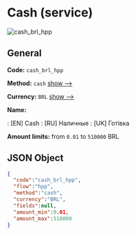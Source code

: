 
# Cash (service) 
![cash_brl_hpp](https://static.openfintech.io/payment_methods/cash_brl_hpp/logo.svg?w=400&c=v0.59.26#w200)  

## General 
 
**Code:** `cash_brl_hpp` 
 
**Method:** `cash` 
 [show -->](/payment-methods/cash/) 
 
**Currency:** `BRL` [show -->](/currencies/BRL/) 
 
**Name:** 
 
:	[EN] Cash 
:	[RU] Наличные 
:	[UK] Готівка 
 
**Amount limits:** from `0.01` to `510000` BRL 

## JSON Object 

```json
{
  "code":"cash_brl_hpp",
  "flow":"hpp",
  "method":"cash",
  "currency":"BRL",
  "fields":null,
  "amount_min":0.01,
  "amount_max":510000
}
```  
